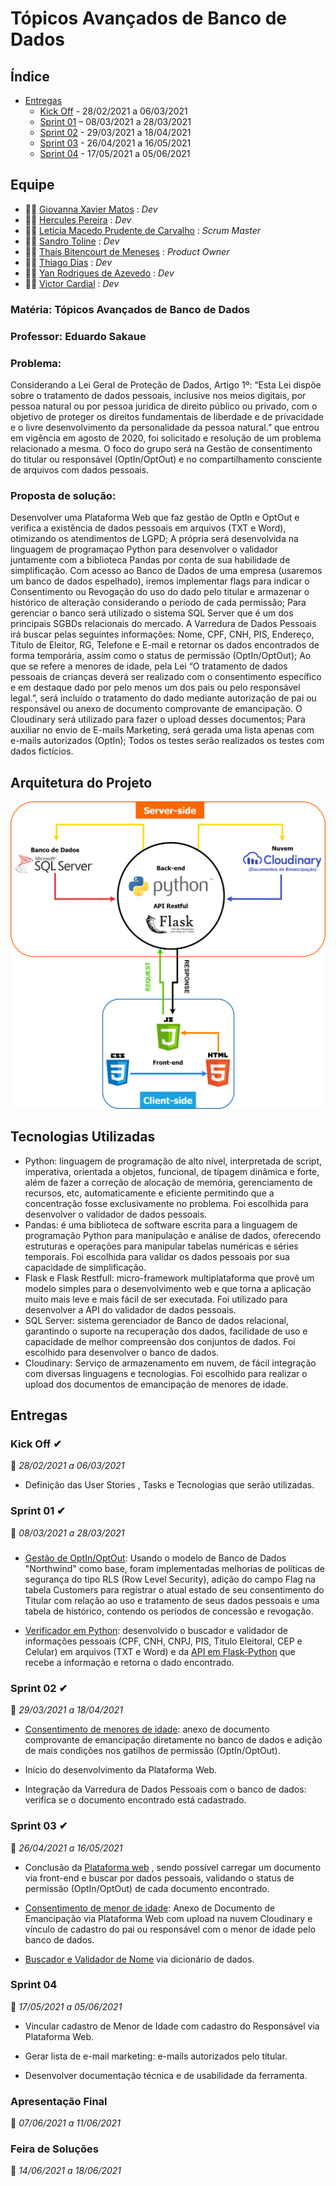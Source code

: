  # Tópicos Avançados de Banco de Dados

## Índice

-  [Entregas](#entregas)
    - [Kick Off](#kick-off-) - 28/02/2021 a 06/03/2021 
    - [Sprint 01](#Sprint-01-) – 08/03/2021 a 28/03/2021
    - [Sprint 02](#sprint-02-) - 29/03/2021 a 18/04/2021
    - [Sprint 03](#sprint-03-)  - 26/04/2021 a 16/05/2021
    - [Sprint 04](#sprint-04) - 17/05/2021 a 05/06/2021

## Equipe

- 👩‍💻 [Giovanna Xavier Matos](https://www.linkedin.com/in/giovanna-xavier-matos-975538156/) : _Dev_
- 👨‍💻 [Hercules Pereira](https://www.linkedin.com/in/hercules-pereira/) : _Dev_
- 👩‍💻 [Leticia Macedo Prudente de Carvalho](https://www.linkedin.com/mwlite/in/leticia-macedo-prudente-de-carvalho-a0413416a/) : _Scrum Master_
- 👨‍💻 [Sandro Toline](https://www.linkedin.com/in/sandro-toline-149997115/) : _Dev_
- 👩‍💻 [Thaís Bitencourt de Meneses](https://www.linkedin.com/in/thaisbitencourt/) : _Product Owner_
- 👨‍💻 [Thiago Dias](https://www.linkedin.com/in/thiago-dias-19919616b/) : _Dev_
- 👨‍💻 [Yan Rodrigues de Azevedo](https://www.linkedin.com/in/yan-rodrigues/) : _Dev_
- 👨‍💻 [Victor Cardial](https://www.linkedin.com/in/victor-cardial-de-menezes-pereira-67491018a/) : _Dev_

### Matéria: Tópicos Avançados de Banco de Dados
### Professor: Eduardo Sakaue

### Problema:
Considerando a Lei Geral de Proteção de Dados, Artigo 1º: “Esta Lei dispõe sobre o tratamento de dados pessoais, inclusive nos meios digitais, por pessoa natural ou por pessoa jurídica de direito público ou privado, com o objetivo de proteger os direitos fundamentais de liberdade e de privacidade e o livre desenvolvimento da personalidade da pessoa natural.” que entrou em vigência em agosto de 2020, foi solicitado e resolução de um problema relacionado a mesma.
O foco do grupo será na Gestão de consentimento do titular ou responsável (OptIn/OptOut) e no compartilhamento consciente de arquivos com dados pessoais.

### Proposta de solução:
Desenvolver uma Plataforma Web que faz gestão de OptIn e OptOut e verifica a existência de dados pessoais em arquivos (TXT e Word), otimizando os atendimentos de LGPD; A própria será desenvolvida na linguagem de programaçao Python para desenvolver o validador juntamente com a biblioteca Pandas por conta de sua habilidade de simplificação.
Com acesso ao Banco de Dados de uma empresa (usaremos um banco de dados espelhado), iremos implementar flags para indicar o Consentimento ou Revogação do uso do dado pelo titular e armazenar o histórico de alteração considerando o período de cada permissão; Para gerenciar o banco será utilizado o sistema SQL Server que é um dos principais SGBDs relacionais do mercado.
A Varredura de Dados Pessoais irá buscar pelas seguintes informações: Nome, CPF, CNH, PIS, Endereço, Título de Eleitor, RG, Telefone e E-mail e retornar os dados encontrados de forma temporária, assim como o status de permissão (OptIn/OptOut);
Ao que se refere a menores de idade, pela Lei “O tratamento de dados pessoais de crianças deverá ser realizado com o consentimento específico e em destaque dado por pelo menos um dos pais ou pelo responsável legal.”, será incluído o tratamento do dado mediante autorização de pai ou responsável ou anexo de documento comprovante de emancipação. O Cloudinary será utilizado para fazer o upload desses documentos;
Para auxiliar no envio de E-mails Marketing, será gerada uma lista apenas com e-mails autorizados (OptIn);
Todos os testes serão realizados os testes com dados fictícios.


## Arquitetura do Projeto
![](arquitetura_do_projeto.png)  


## Tecnologias Utilizadas

- Python: linguagem de programação de alto nível, interpretada de script, imperativa, orientada a objetos, funcional, de tipagem dinâmica e forte, além de fazer a correção de alocação de memória, gerenciamento de recursos, etc, automaticamente e eficiente permitindo que a concentração fosse exclusivamente no problema. Foi escolhida para desenvolver o validador de dados pessoais.
- Pandas: é uma biblioteca de software escrita para a linguagem de programação Python para manipulação e análise de dados, oferecendo estruturas e operações para manipular tabelas numéricas e séries temporais. Foi escolhida para validar os dados pessoais por sua capacidade de simplificação.
- Flask e Flask Restfull: micro-framework multiplataforma que provê um modelo simples para o desenvolvimento web e que torna a aplicação muito mais leve e mais fácil de ser executada. Foi utilizado para desenvolver a API do validador de dados pessoais.
- SQL Server: sistema gerenciador de Banco de dados relacional, garantindo o suporte na recuperação dos dados, facilidade de uso e capacidade de melhor compreensão dos conjuntos de dados. Foi escolhido para desenvolver o banco de dados.
- Cloudinary: Serviço de armazenamento em nuvem, de fácil integração com diversas linguagens e tecnologias. Foi escolhido para realizar o upload dos documentos de emancipação de menores de idade.



## Entregas

### Kick Off ✔
📅 *28/02/2021 a 06/03/2021*

- Definição das User Stories , Tasks e Tecnologias que serão utilizadas.

### Sprint 01 ✔
📅 *08/03/2021 a 28/03/2021*

##### 

- [Gestão de OptIn/OptOut](https://github.com/ThaisBitencourt/Topicos-Avancados-em-Banco-de-Dados/blob/main/banco/sprint1/README.md): Usando o modelo de Banco de Dados "Northwind" como base, foram implementadas melhorias de políticas de segurança do tipo RLS (Row Level Security), adição do campo Flag na tabela Customers para registrar o atual estado de seu consentimento do Titular com relação ao uso e tratamento de seus dados pessoais e uma tabela de histórico, contendo os períodos de concessão e revogação.


- [Verificador em Python](https://github.com/ThaisBitencourt/Topicos-Avancados-em-Banco-de-Dados/blob/main/ApiPython-Back-end/check_doc_content.py): desenvolvido o buscador e validador de informações pessoais (CPF, CNH, CNPJ, PIS, Titulo Eleitoral, CEP e Celular) em arquivos (TXT e Word) e da [API em Flask-Python](https://github.com/ThaisBitencourt/Topicos-Avancados-em-Banco-de-Dados/tree/main/ApiPython-Back-end) que recebe a informação e retorna o dado encontrado.


### Sprint 02 ✔
📅 *29/03/2021 a 18/04/2021*

- [Consentimento de menores de idade](https://github.com/ThaisBitencourt/Topicos-Avancados-em-Banco-de-Dados/blob/main/banco/sprint2/README.md): anexo de documento comprovante de emancipação diretamente no banco de dados e adição de mais condições nos gatilhos de permissão (OptIn/OptOut).

- Início do desenvolvimento da Plataforma Web.

- Integração da Varredura de Dados Pessoais com o banco de dados: verifica se o documento encontrado está cadastrado.

### Sprint 03 ✔
📅 *26/04/2021 a 16/05/2021*

- Conclusão da [Plataforma web](https://github.com/ThaisBitencourt/Topicos-Avancados-em-Banco-de-Dados/tree/main/front) , sendo possível carregar um documento via front-end e buscar por dados pessoais, validando o status de permissão (OptIn/OptOut) de cada documento encontrado.

- [Consentimento de menor de idade](https://github.com/ThaisBitencourt/Topicos-Avancados-em-Banco-de-Dados/blob/main/banco/sprint3/README.md): Anexo de Documento de Emancipação via Plataforma Web com upload na nuvem Cloudinary e vínculo de cadastro do pai ou responsável com o menor de idade pelo banco de dados.

- [Buscador e Validador de Nome](https://github.com/ThaisBitencourt/Topicos-Avancados-em-Banco-de-Dados/commit/c42c4cb695a0678ff3a8b74f6124488e68e11b0d) via dicionário de dados.

### Sprint 04
📅 *17/05/2021 a 05/06/2021*
- Vincular cadastro de Menor de Idade com cadastro do Responsável via Plataforma Web.

- Gerar lista de e-mail marketing: e-mails autorizados pelo titular.

- Desenvolver documentação técnica e de usabilidade da ferramenta.

### Apresentação Final 
📅 *07/06/2021 a 11/06/2021*

### Feira de Soluções 
📅 *14/06/2021 a 18/06/2021*



